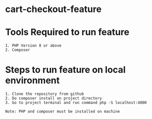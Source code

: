 # cart-checkout-feature

# Tools Required to run feature
    1. PHP Version 8 or above
    2. Composer

# Steps to run feature on local environment

    1. Clone the repository from github
    2. Do composer install on project directory
    3. Go to project terminal and run command php -S localhost:4000
    
    Note: PHP and composer must be installed on machine
